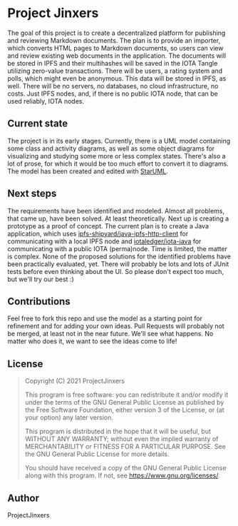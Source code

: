 # Project Jinxers

The goal of this project is to create a decentralized platform for publishing and reviewing Markdown documents. The plan is to provide an importer, which converts HTML pages to Markdown documents, so users can view and review existing web documents in the application. The documents will be stored in IPFS and their multihashes will be saved in the IOTA Tangle utilizing zero-value transactions. There will be users, a rating system and polls, which might even be anonymous. This data will be stored in IPFS, as well. There will be no servers, no databases, no cloud infrastructure, no costs. Just IPFS nodes, and, if there is no public IOTA node, that can be used reliably, IOTA nodes.

## Current state

The project is in its early stages. Currently, there is a UML model containing some class and activity diagrams, as well as some object diagrams for visualizing and studying some more or less complex states. There's also a lot of prose, for which it would be too much effort to convert it to diagrams. The model has been created and edited with [StarUML](https://staruml.io/).

## Next steps

The requirements have been identified and modeled. Almost all problems, that came up, have been solved. At least theoretically. Next up is creating a prototype as a proof of concept. The current plan is to create a Java application, which uses [ipfs-shipyard/java-ipfs-http-client](https://github.com/ipfs-shipyard/java-ipfs-http-client) for communicating with a local IPFS node and [iotaledger/iota-java](https://github.com/iotaledger/iota-java) for communicating with a public IOTA (perma)node. Time is limited, the matter is complex. None of the proposed solutions for the identified problems have been practically evaluated, yet. There will probably be lots and lots of JUnit tests before even thinking about the UI. So please don't expect too much, but we'll try our best :)

## Contributions

Feel free to fork this repo and use the model as a starting point for refinement and for adding your own ideas. Pull Requests will probably not be merged, at least not in the near future. We'll see what happens. No matter who does it, we want to see the ideas come to life!

## License

>Copyright (C) 2021 ProjectJinxers
>
>This program is free software: you can redistribute it and/or modify
>it under the terms of the GNU General Public License as published by
>the Free Software Foundation, either version 3 of the License, or
>(at your option) any later version.
>
>This program is distributed in the hope that it will be useful,
>but WITHOUT ANY WARRANTY; without even the implied warranty of
>MERCHANTABILITY or FITNESS FOR A PARTICULAR PURPOSE.  See the
>GNU General Public License for more details.
>
>You should have received a copy of the GNU General Public License
>along with this program.  If not, see <https://www.gnu.org/licenses/>.

## Author

ProjectJinxers
